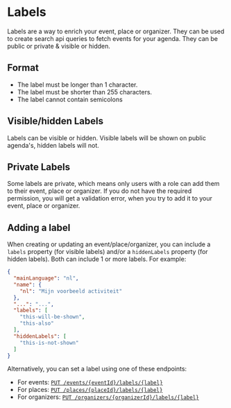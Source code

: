 # Labels

Labels are a way to enrich your event, place or organizer. They can be used to create search api queries to fetch events for your 
agenda. They can be public or private & visible or hidden.

## Format
- The label must be longer than 1 character.
- The label must be shorter than 255 characters.
- The label cannot contain semicolons

## Visible/hidden Labels

Labels can be visible or hidden. Visible labels will be shown on public agenda's, hidden labels will not.

## Private Labels

Some labels are private, which means only users with a role can add them to their event, place or organizer.
If you do not have the required permission, you will get a validation error, when you try to add it to your event, place or organizer.

## Adding a label

When creating or updating an event/place/organizer, you can include a `labels` property (for visible labels) and/or a `hiddenLabels` property (for hidden labels). Both can include 1 or more labels.
For example:

```json
{
  "mainLanguage": "nl",
  "name": {
    "nl": "Mijn voorbeeld activiteit"
  },
  "...": "...",
  "labels": [
    "this-will-be-shown",
    "this-also"
  ],
  "hiddenLabels": [
    "this-is-not-shown"
  ]
}
```
Alternatively, you can set a label using one of these endpoints:

* For events: [`PUT /events/{eventId}/labels/{label}`](/reference/entry.json/paths/~1events~1{eventId}~1labels~1/put)
* For places: [`PUT /places/{placeId}/labels/{label}`](/reference/entry.json/paths/~1places~1{placeId}~1labels~1{label}/put)
* For organizers: [`PUT /organizers/{organizerId}/labels/{label}`](/reference/entry.json/paths/~1organizers~1~1labels~1{label}/put)


<!--
  @todo
  - What are labels?
  - Visible and hidden labels
  - Adding a label to an event/place/organizer
  - Removing a label
  - Filtering by labels (refer to Search API guide)
-->
